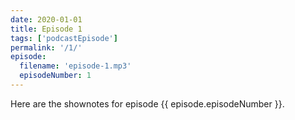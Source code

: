 ```yaml
---
date: 2020-01-01
title: Episode 1
tags: ['podcastEpisode']
permalink: '/1/'
episode:
  filename: 'episode-1.mp3'
  episodeNumber: 1
---
```

Here are the shownotes for episode {{ episode.episodeNumber }}.
